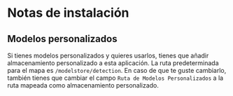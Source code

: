 # Notas de instalación

## Modelos personalizados

Si tienes modelos personalizados y quieres usarlos, tienes que añadir almacenamiento personalizado a esta aplicación. La ruta predeterminada para el mapa es `/modelstore/detection`. En caso de que te guste cambiarlo, también tienes que cambiar el campo `Ruta de Modelos Personalizados` a la ruta mapeada como almacenamiento personalizado.
